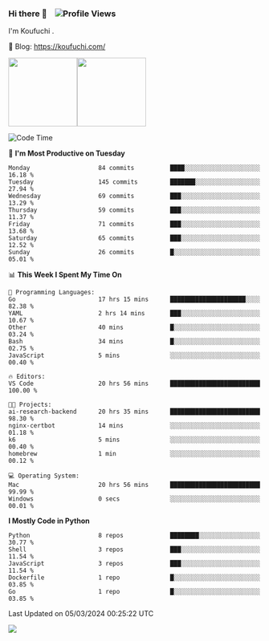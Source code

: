 ### Hi there 👋 &nbsp;&nbsp; ![Profile Views](https://komarev.com/ghpvc/?username=Koufuchi&base=200)

I'm Koufuchi . 

📔 Blog: <https://koufuchi.com/>

<img align="" height="137px" src="https://github-readme-stats-seven-nu-30.vercel.app/api?username=Koufuchi&hide=issues,contribs&show_icons=true&line_height=21&theme=radical&locale=en" /><img align="" height="137px" src="https://github-readme-stats-seven-nu-30.vercel.app/api/top-langs/?username=Koufuchi&layout=compact&hide=blade,html,css,pug,scss&theme=radical&locale=en" />

<!--START_SECTION:waka-->
![Code Time](http://img.shields.io/badge/Code%20Time-424%20hrs%2051%20mins-blue)

📅 **I'm Most Productive on Tuesday** 

```text
Monday                   84 commits          ████░░░░░░░░░░░░░░░░░░░░░   16.18 % 
Tuesday                  145 commits         ███████░░░░░░░░░░░░░░░░░░   27.94 % 
Wednesday                69 commits          ███░░░░░░░░░░░░░░░░░░░░░░   13.29 % 
Thursday                 59 commits          ███░░░░░░░░░░░░░░░░░░░░░░   11.37 % 
Friday                   71 commits          ███░░░░░░░░░░░░░░░░░░░░░░   13.68 % 
Saturday                 65 commits          ███░░░░░░░░░░░░░░░░░░░░░░   12.52 % 
Sunday                   26 commits          █░░░░░░░░░░░░░░░░░░░░░░░░   05.01 % 
```


📊 **This Week I Spent My Time On** 

```text
💬 Programming Languages: 
Go                       17 hrs 15 mins      █████████████████████░░░░   82.38 % 
YAML                     2 hrs 14 mins       ███░░░░░░░░░░░░░░░░░░░░░░   10.67 % 
Other                    40 mins             █░░░░░░░░░░░░░░░░░░░░░░░░   03.24 % 
Bash                     34 mins             █░░░░░░░░░░░░░░░░░░░░░░░░   02.75 % 
JavaScript               5 mins              ░░░░░░░░░░░░░░░░░░░░░░░░░   00.40 % 

🔥 Editors: 
VS Code                  20 hrs 56 mins      █████████████████████████   100.00 % 

🐱‍💻 Projects: 
ai-research-backend      20 hrs 35 mins      █████████████████████████   98.30 % 
nginx-certbot            14 mins             ░░░░░░░░░░░░░░░░░░░░░░░░░   01.18 % 
k6                       5 mins              ░░░░░░░░░░░░░░░░░░░░░░░░░   00.40 % 
homebrew                 1 min               ░░░░░░░░░░░░░░░░░░░░░░░░░   00.12 % 

💻 Operating System: 
Mac                      20 hrs 56 mins      █████████████████████████   99.99 % 
Windows                  0 secs              ░░░░░░░░░░░░░░░░░░░░░░░░░   00.01 % 
```

**I Mostly Code in Python** 

```text
Python                   8 repos             ████████░░░░░░░░░░░░░░░░░   30.77 % 
Shell                    3 repos             ███░░░░░░░░░░░░░░░░░░░░░░   11.54 % 
JavaScript               3 repos             ███░░░░░░░░░░░░░░░░░░░░░░   11.54 % 
Dockerfile               1 repo              █░░░░░░░░░░░░░░░░░░░░░░░░   03.85 % 
Go                       1 repo              █░░░░░░░░░░░░░░░░░░░░░░░░   03.85 % 
```




 Last Updated on 05/03/2024 00:25:22 UTC
<!--END_SECTION:waka-->

![](https://hit.yhype.me/github/profile?user_id=46078832)
